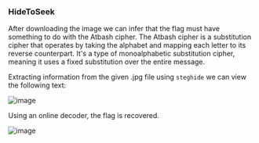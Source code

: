 ### HideToSeek

After downloading the image we can infer that the flag must have something to do with the Atbash cipher. The Atbash cipher is a substitution cipher that operates by taking the alphabet and mapping each letter to its reverse counterpart. It's a type of monoalphabetic substitution cipher, meaning it uses a fixed substitution over the entire message.

Extracting information from the given .jpg file using `steghide` we can view the following text: 

![image](https://github.com/KarsCode/Cryptonite_PicoCTFTask/assets/117924364/cd28c8dc-055b-4c63-af88-82277d2cd14f)

Using an online decoder, the flag is recovered. 

![image](https://github.com/KarsCode/Cryptonite_PicoCTFTask/assets/117924364/e191fdef-756b-4c5d-9ab7-227843a5d064)



